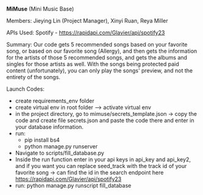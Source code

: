 **MiMuse** (Mini Music Base)

Members: Jieying Lin (Project Manager), Xinyi Ruan, Reya Miller

APIs Used:  Spotify - https://rapidapi.com/Glavier/api/spotify23 

Summary: 
Our code gets 5 recommended songs based on your favorite song, or based on our favorite song (Allergy), and then gets the information for the artists of those 5 recommended songs, and gets the albums and singles for those artists as well. With the songs being protected paid content (unfortunately), you can only play the songs' preview, and not the entirety of the songs.

Launch Codes:
- create requirements_env folder
- create virtual env in root folder --> activate virtual env
- in the project directory, go to mimuse/secrets_template.json -> copy the code and create file secrets.json and paste the code there and enter in your database information.
- run: 
  - pip install bs4
  - python manage.py runserver
- Navigate to scripts/fill_database.py
- Inside the run function enter in your api keys in api_key and api_key2, and if you want you can replace seed_track with the track id of your favorite song -> can find the id in the search endpoint here https://rapidapi.com/Glavier/api/spotify23 
- run: python manage.py runscript fill_database

